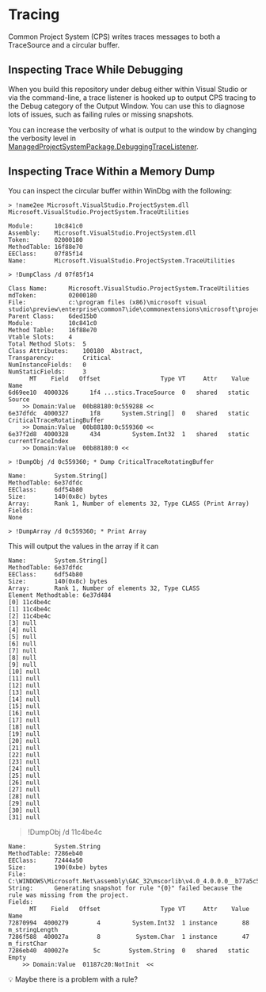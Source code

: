 # Tracing

Common Project System (CPS) writes traces messages to both a TraceSource and a circular buffer.

## Inspecting Trace While Debugging

When you build this repository under debug either within Visual Studio or via the command-line, a trace listener is hooked up to output CPS tracing to the Debug category of the Output Window. You can use this to diagnose lots of issues, such as failing rules or missing snapshots.

You can increase the verbosity of what is output to the window by changing the verbosity level in [ManagedProjectSystemPackage.DebuggingTraceListener](/src/Microsoft.VisualStudio.ProjectSystem.Managed.VS/Packaging/DebuggerTraceListener.cs).

## Inspecting Trace Within a Memory Dump

You can inspect the circular buffer within WinDbg with the following:

```
> !name2ee Microsoft.VisualStudio.ProjectSystem.dll Microsoft.VisualStudio.ProjectSystem.TraceUtilities
```
```
Module:      10c841c0
Assembly:    Microsoft.VisualStudio.ProjectSystem.dll
Token:       02000180
MethodTable: 16f88e70
EEClass:     07f85f14
Name:        Microsoft.VisualStudio.ProjectSystem.TraceUtilities
```
```
> !DumpClass /d 07f85f14
```

```
Class Name:      Microsoft.VisualStudio.ProjectSystem.TraceUtilities
mdToken:         02000180
File:            c:\program files (x86)\microsoft visual studio\preview\enterprise\common7\ide\commonextensions\microsoft\project\Microsoft.VisualStudio.ProjectSystem.dll
Parent Class:    6ded15b0
Module:          10c841c0
Method Table:    16f88e70
Vtable Slots:    4
Total Method Slots:  5
Class Attributes:    100180  Abstract, 
Transparency:        Critical
NumInstanceFields:   0
NumStaticFields:     3
      MT    Field   Offset                 Type VT     Attr    Value Name
6d69ee10  4000326      1f4 ...stics.TraceSource  0   shared   static Source
    >> Domain:Value  00b88180:0c559288 <<
6e37dfdc  4000327      1f8      System.String[]  0   shared   static CriticalTraceRotatingBuffer
    >> Domain:Value  00b88180:0c559360 <<
6e37f2d8  4000328      434         System.Int32  1   shared   static currentTraceIndex
    >> Domain:Value  00b88180:0 <<
```

```
> !DumpObj /d 0c559360; * Dump CriticalTraceRotatingBuffer
```
```
Name:        System.String[]
MethodTable: 6e37dfdc
EEClass:     6df54b80
Size:        140(0x8c) bytes
Array:       Rank 1, Number of elements 32, Type CLASS (Print Array)
Fields:
None
```
```
> !DumpArray /d 0c559360; * Print Array
```
This will output the values in the array if it can
```
Name:        System.String[]
MethodTable: 6e37dfdc
EEClass:     6df54b80
Size:        140(0x8c) bytes
Array:       Rank 1, Number of elements 32, Type CLASS
Element Methodtable: 6e37d484
[0] 11c4be4c
[1] 11c4be4c
[2] 11c4be4c
[3] null
[4] null
[5] null
[6] null
[7] null
[8] null
[9] null
[10] null
[11] null
[12] null
[13] null
[14] null
[15] null
[16] null
[17] null
[18] null
[19] null
[20] null
[21] null
[22] null
[23] null
[24] null
[25] null
[26] null
[27] null
[28] null
[29] null
[30] null
[31] null
```
> !DumpObj /d 11c4be4c
```
Name:        System.String
MethodTable: 7286eb40
EEClass:     72444a50
Size:        190(0xbe) bytes
File:        C:\WINDOWS\Microsoft.Net\assembly\GAC_32\mscorlib\v4.0_4.0.0.0__b77a5c561934e089\mscorlib.dll
String:      Generating snapshot for rule "{0}" failed because the rule was missing from the project.
Fields:
      MT    Field   Offset                 Type VT     Attr    Value Name
72870994  4000279        4         System.Int32  1 instance       88 m_stringLength
7286f588  400027a        8          System.Char  1 instance       47 m_firstChar
7286eb40  400027e       5c        System.String  0   shared   static Empty
    >> Domain:Value  01187c20:NotInit  <<
```
💡 Maybe there is a problem with a rule?
